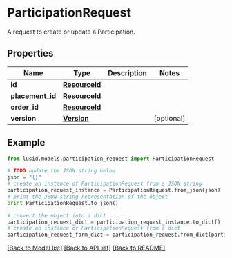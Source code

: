 # ParticipationRequest

A request to create or update a Participation.

## Properties
Name | Type | Description | Notes
------------ | ------------- | ------------- | -------------
**id** | [**ResourceId**](ResourceId.md) |  | 
**placement_id** | [**ResourceId**](ResourceId.md) |  | 
**order_id** | [**ResourceId**](ResourceId.md) |  | 
**version** | [**Version**](Version.md) |  | [optional] 

## Example

```python
from lusid.models.participation_request import ParticipationRequest

# TODO update the JSON string below
json = "{}"
# create an instance of ParticipationRequest from a JSON string
participation_request_instance = ParticipationRequest.from_json(json)
# print the JSON string representation of the object
print ParticipationRequest.to_json()

# convert the object into a dict
participation_request_dict = participation_request_instance.to_dict()
# create an instance of ParticipationRequest from a dict
participation_request_form_dict = participation_request.from_dict(participation_request_dict)
```
[[Back to Model list]](../README.md#documentation-for-models) [[Back to API list]](../README.md#documentation-for-api-endpoints) [[Back to README]](../README.md)


